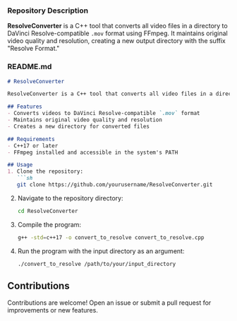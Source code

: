 ### Repository Description

**ResolveConverter** is a C++ tool that converts all video files in a directory to DaVinci Resolve-compatible `.mov` format using FFmpeg. It maintains original video quality and resolution, creating a new output directory with the suffix "Resolve Format."

### README.md

```markdown
# ResolveConverter

ResolveConverter is a C++ tool that converts all video files in a directory to DaVinci Resolve-compatible `.mov` format using FFmpeg. It maintains original video quality and resolution, creating a new output directory with the suffix "Resolve Format."

## Features
- Converts videos to DaVinci Resolve-compatible `.mov` format
- Maintains original video quality and resolution
- Creates a new directory for converted files

## Requirements
- C++17 or later
- FFmpeg installed and accessible in the system's PATH

## Usage
1. Clone the repository:
   ```sh
   git clone https://github.com/yourusername/ResolveConverter.git
   ```
2. Navigate to the repository directory:
   ```sh
   cd ResolveConverter
   ```
3. Compile the program:
   ```sh
   g++ -std=c++17 -o convert_to_resolve convert_to_resolve.cpp
   ```
4. Run the program with the input directory as an argument:
   ```sh
   ./convert_to_resolve /path/to/your/input_directory
   ```

## Contributions
Contributions are welcome! Open an issue or submit a pull request for improvements or new features.
